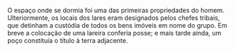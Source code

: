 ﻿O espaço onde se dormia foi uma das primeiras propriedades do homem. Ulteriormente, os locais dos lares eram designados pelos chefes tribais, que detinham a custódia de todos os bens imóveis em nome do grupo. Em breve a colocação de uma lareira conferia posse; e mais tarde ainda, um poço constituía o título à terra adjacente.